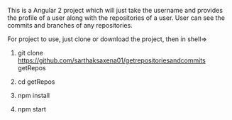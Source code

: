 This is a Angular 2 project which will just take the username and provides the profile of a user along with the repositories of a user. User can see the commits and branches of any repositories.

For project to use, just clone or download the project, then in shell=>

1) git clone https://github.com/sarthaksaxena01/getrepositoriesandcommits  getRepos

2) cd getRepos

3) npm install

4) npm start